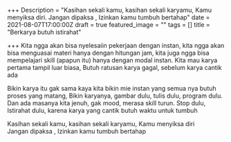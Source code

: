 +++
Description = "Kasihan sekali kamu, kasihan sekali karyamu, Kamu menyiksa diri. Jangan dipaksa , Izinkan kamu tumbuh bertahap"
date = 2021-08-07T17:00:00Z
draft = true
featured_image = ""
tags = []
title = "Berkarya butuh istirahat"

+++
Kita ngga akan bisa nyelesaiin pekerjaan dengan instan, kita ngga akan bisa menguasai materi hanya dengan hitungan jam, kita juga ngga bisa mempelajari skill (apapun itu) hanya dengan modal instan. Kita mau karya pertama tampil luar biasa, Butuh ratusan karya gagal, sebelum karya cantik ada

Bikin karya itu gak sama kaya kita bikin mie instan yang semua nya butuh proses yang matang, Bikin karyanya, gambar dulu, tulis dulu, program dulu. Dan ada masanya kita jenuh, gak mood, merasa skill turun. Stop dulu, Istirahat dulu, karena karya yang cantik butuh waktu untuk tumbuh

Kasihan sekali kamu, kasihan sekali karyamu, Kamu menyiksa diri   
Jangan dipaksa , Izinkan kamu tumbuh bertahap